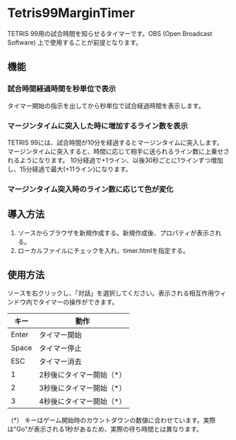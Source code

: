 # Tetris99MarginTimer

TETRIS 99用の試合時間を知らせるタイマーです。OBS (Open Broadcast Software) 上で使用することが前提となります。

## 機能

### 試合時間経過時間を秒単位で表示

タイマー開始の指示を出してから秒単位で試合経過時間を表示します。

### マージンタイムに突入した時に増加するライン数を表示

TETRIS 99には、試合時間が10分を経過するとマージンタイムに突入します。
マージンタイムに突入すると、時間に応じて相手に送られるライン数に上乗せされるようになります。
10分経過で+1ライン、以後30秒ごとに1ラインずつ増加し、15分経過で最大(+11ライン)になります。

### マージンタイム突入時のライン数に応じて色が変化

## 導入方法

1. ソースからブラウザを新規作成する。新規作成後、プロパティが表示される。
1. ローカルファイルにチェックを入れ、timer.htmlを指定する。

## 使用方法

ソースを右クリックし、「対話」を選択してください。表示される相互作用ウィンドウ内でタイマーの操作ができます。

| キー  | 動作 |
| ------------- | ------------- |
| Enter  | タイマー開始  |
| Space  | タイマー停止  |
| ESC  | タイマー消去  |
| 1  | 2秒後にタイマー開始（*）  |
| 2  | 3秒後にタイマー開始（*）  |
| 3  | 4秒後にタイマー開始（*）  |

（*） キーはゲーム開始時のカウントダウンの数値に合わせています。実際は"Go"が表示される1秒があるため、実際の待ち時間とは異なります。
